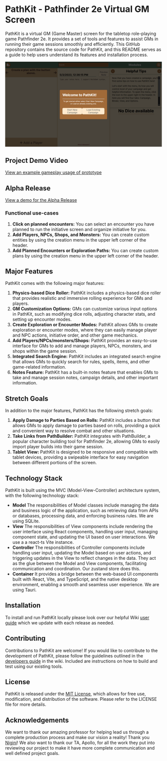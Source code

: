 # PathKit - Pathfinder 2e Virtual GM Screen

PathKit is a virtual GM (Game Master) screen for the tabletop role-playing game Pathfinder 2e. It provides a set of tools and features to assist GMs in running their game sessions smoothly and efficiently. This GitHub repository contains the source code for PathKit, and this README serves as a guide to help users understand its features and installation process.

![Screenshot](docs/assets/WelcomeScreen.png)
## Project Demo Video
[View an example gameplay usage of prototype](https://www.youtube.com/watch?v=01wgcb1VR4I)
## Alpha Release
[View a demo for the Alpha Release](https://www.youtube.com/watch?v=01wgcb1VR4I)
### Functional use-cases
1. **Click on planned encounters:** You can select an encounter you have planned to run the initiative screen and organize initiative for you.
2. **Add Players, NPCs, Shops, and Monsters:** You can create custom entities by using the creation menu in the upper left corner of the header.
3. **Add Planned Encounters or Exploration Paths:** You can create custom plans by using the creation menu in the upper left corner of the header.

## Major Features

PathKit comes with the following major features:

1. **Physics-based Dice Roller:** PathKit includes a physics-based dice roller that provides realistic and immersive rolling experience for GMs and players.
2. **GM Customization Options:** GMs can customize various input options in PathKit, such as modifying dice rolls, adjusting character stats, and setting up encounter modes.
3. **Create Exploration or Encounter Modes:** PathKit allows GMs to create exploration or encounter modes, where they can easily manage player and NPC actions, initiative order, and other game mechanics.
4. **Add Players/NPCs/monsters/Shops:** PathKit provides an easy-to-use interface for GMs to add and manage players, NPCs, monsters, and shops within the game session.
5. **Integrated Search Engine:** PathKit includes an integrated search engine that allows GMs to quickly search for rules, spells, items, and other game-related information.
6. **Notes Feature:** PathKit has a built-in notes feature that enables GMs to take and manage session notes, campaign details, and other important information.

## Stretch Goals

In addition to the major features, PathKit has the following stretch goals:

1. **Apply Damage to Parties Based on Rolls:** PathKit includes a button that allows GMs to apply damage to parties based on rolls, providing a quick and convenient way to resolve combat and other situations.
2. **Take Links from PathBuilder:** PathKit integrates with PathBuilder, a popular character building tool for Pathfinder 2e, allowing GMs to easily import player builds into their game session.
3. **Tablet View:** PathKit is designed to be responsive and compatible with tablet devices, providing a swipeable interface for easy navigation between different portions of the screen.

## Technology Stack

PathKit is built using the MVC (Model-View-Controller) architecture system, with the following technology stack:

- **Model** The responsibilities of Model classes include managing the data and business logic of the application, such as retrieving data from APIs or databases, processing data, and enforcing business rules. We are using SQLite.
- **View** The responsibilities of View components include rendering the user interface using React components, handling user input, managing component state, and updating the UI based on user interactions. We use a a react-ts Vite instance.
- **Controller** The responsibilities of Controller components include handling user input, updating the Model based on user actions, and triggering updates in the View to reflect changes in the data. They act as the glue between the Model and View components, facilitating communication and coordination. Our zustand store does this. 
- **Container** It provides a bridge between the web-based UI components built with React, Vite, and TypeScript, and the native desktop environment, enabling a smooth and seamless user experience. We are using Tauri.


## Installation

To install and run PathKit locally please look over our helpful Wiki [user guide](https://github.com/LeeJMorel/PathKit/wiki/User-Manual) which we update with each release as needed.

## Contributing

Contributions to PathKit are welcome! If you would like to contribute to the development of PathKit, please follow the guidelines outlined in the [developers guide](https://github.com/LeeJMorel/PathKit/wiki/Developer-Guidelines) in the wiki. Included are instructions on how to build and test using our existing tools.

## License

PathKit is released under the [MIT License](LICENSE), which allows for free use, modification, and distribution of the software. Please refer to the LICENSE file for more details.

## Acknowledgements

We want to thank our amazing professor for helping lead us through a complete production process and make our vision a reality! Thank you [Nigini](https://github.com/nigini)! We also want to thank our TA, Apollo, for all the work they put into reviewing our project to make it have more complete communication and well defined project goals.
